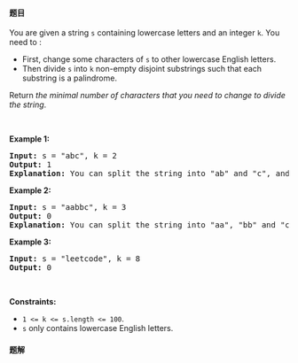 #### 题目
<p>You are given a string <code>s</code> containing lowercase letters and an integer <code>k</code>. You need to :</p>

<ul>
	<li>First, change some characters of <code>s</code> to other lowercase English letters.</li>
	<li>Then divide <code>s</code> into <code>k</code> non-empty disjoint substrings such that each substring is a palindrome.</li>
</ul>

<p>Return <em>the minimal number of characters that you need to change to divide the string</em>.</p>

<p>&nbsp;</p>
<p><strong class="example">Example 1:</strong></p>

<pre>
<strong>Input:</strong> s = &quot;abc&quot;, k = 2
<strong>Output:</strong> 1
<strong>Explanation:</strong>&nbsp;You can split the string into &quot;ab&quot; and &quot;c&quot;, and change 1 character in &quot;ab&quot; to make it palindrome.
</pre>

<p><strong class="example">Example 2:</strong></p>

<pre>
<strong>Input:</strong> s = &quot;aabbc&quot;, k = 3
<strong>Output:</strong> 0
<strong>Explanation:</strong>&nbsp;You can split the string into &quot;aa&quot;, &quot;bb&quot; and &quot;c&quot;, all of them are palindrome.</pre>

<p><strong class="example">Example 3:</strong></p>

<pre>
<strong>Input:</strong> s = &quot;leetcode&quot;, k = 8
<strong>Output:</strong> 0
</pre>

<p>&nbsp;</p>
<p><strong>Constraints:</strong></p>

<ul>
	<li><code>1 &lt;= k &lt;= s.length &lt;= 100</code>.</li>
	<li><code>s</code> only contains lowercase English letters.</li>
</ul>


 #### 题解